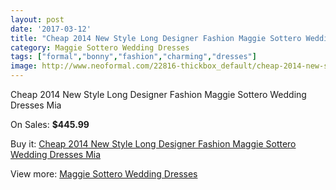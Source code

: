 ```yaml
---
layout: post
date: '2017-03-12'
title: "Cheap 2014 New Style Long Designer Fashion Maggie Sottero Wedding Dresses Mia"
category: Maggie Sottero Wedding Dresses
tags: ["formal","bonny","fashion","charming","dresses"]
image: http://www.neoformal.com/22816-thickbox_default/cheap-2014-new-style-long-designer-fashion-maggie-sottero-wedding-dresses-mia.jpg
---
```

Cheap 2014 New Style Long Designer Fashion Maggie Sottero Wedding Dresses Mia

On Sales: **$445.99**
<a href="https://www.neoformal.com/en/maggie-sottero-wedding-dresses-2014/7591-cheap-2014-new-style-long-designer-fashion-maggie-sottero-wedding-dresses-mia.html"><amp-img layout="responsive" width="600" height="600" src="//www.neoformal.com/22816-thickbox_default/cheap-2014-new-style-long-designer-fashion-maggie-sottero-wedding-dresses-mia.jpg" alt="Cheap 2014 New Style Long Designer Fashion Maggie Sottero Wedding Dresses Mia 0" /></a>
<a href="https://www.neoformal.com/en/maggie-sottero-wedding-dresses-2014/7591-cheap-2014-new-style-long-designer-fashion-maggie-sottero-wedding-dresses-mia.html"><amp-img layout="responsive" width="600" height="600" src="//www.neoformal.com/22817-thickbox_default/cheap-2014-new-style-long-designer-fashion-maggie-sottero-wedding-dresses-mia.jpg" alt="Cheap 2014 New Style Long Designer Fashion Maggie Sottero Wedding Dresses Mia 1" /></a>
<a href="https://www.neoformal.com/en/maggie-sottero-wedding-dresses-2014/7591-cheap-2014-new-style-long-designer-fashion-maggie-sottero-wedding-dresses-mia.html"><amp-img layout="responsive" width="600" height="600" src="//www.neoformal.com/22818-thickbox_default/cheap-2014-new-style-long-designer-fashion-maggie-sottero-wedding-dresses-mia.jpg" alt="Cheap 2014 New Style Long Designer Fashion Maggie Sottero Wedding Dresses Mia 2" /></a>

Buy it: [Cheap 2014 New Style Long Designer Fashion Maggie Sottero Wedding Dresses Mia](https://www.neoformal.com/en/maggie-sottero-wedding-dresses-2014/7591-cheap-2014-new-style-long-designer-fashion-maggie-sottero-wedding-dresses-mia.html "Cheap 2014 New Style Long Designer Fashion Maggie Sottero Wedding Dresses Mia")

View more: [Maggie Sottero Wedding Dresses](https://www.neoformal.com/en/123-maggie-sottero-wedding-dresses-2014 "Maggie Sottero Wedding Dresses")